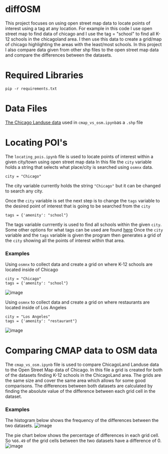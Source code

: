 # diffOSM
This project focuses on using open street map data to locate points of interest using a tag at any location. For example in this code I use open street map to find data of chicago and I use the tag = "school" to find all K-12 schools in the chicagoland area. I then use this data to create a grid/map of chicago highlighting the areas with the least/most schools. In this project I also compare data given from other shp files to the open street map data and compare the differences between the datasets.


<h1> Required Libraries</h1>

```
pip -r requirements.txt
```
<h1> Data Files </h1>

[The Chicago Landuse data](https://datahub.cmap.illinois.gov/dataset/land-use-inventory-for-northeast-illinois-2015) used in `cmap_vs_osm.ipynb`as a `.shp` file

<h1> Locating POI's </h1>

The `locating_pois.ipynb` file is used to locate points of interest within a given city/town using open street map data
In this file the `city` variable holds a string that selects what place/city is searched using `osmnx` data.
```
city = "Chicago"
```
The city variable currently holds the string `"Chicago"` but it can be changed to search any city.

Once the `city` variable is set the next step is to change the `tags` variable to the desired point of interest that is going to be searched from the `city`
```
tags = {'amenity': "school"}
```
The tags variable currrently is used to find all schools within the given `city`. Some other options for what tags can be used are found [here](https://wiki.openstreetmap.org/wiki/Map_features)
Once the `city` variable and the `tags` variable is given the program then generates a grid of the `city` showing all the points of interest within that area.

<h3> Examples </h3>

Using `osmnx` to collect data and create a grid on where K-12 schools are located inside of Chicago
```
city = "Chicago"
tags = {'amenity': "school"}
```
![image](https://user-images.githubusercontent.com/73620346/130305383-62917667-589d-4004-9508-766f4f323680.png)

Using `osmnx` to collect data and create a grid on where restaurants are located inside of Los Angeles
```
city = "Los Angeles"
tags = {'amenity': "restaurant"}
```
![image](https://user-images.githubusercontent.com/73620346/130305837-18395b6b-2569-41e7-8883-d5a93c9751f6.png)

<h1> Comparing CMAP data to OSM data </h1>

The `cmap_vs_osm.ipynb` file is used to compare ChicagoLand Landuse data to the Open Street Map data of Chicago. In this file a grid is created for both of the datasets finding K-12 schools in the ChicagoLand area. The grids are the same size and cover the same area which allows for some good comparisons. The differences between both datasets are calculated by finding the absolute value of the difference between each grid cell in the dataset.

<h3> Examples </h3>

The histogram below shows the frequency of the differences between the two datasets.
![image](https://user-images.githubusercontent.com/73620346/130306276-896b8099-4f04-4152-b7fa-e83828252250.png)


The pie chart below shows the percentage of differences in each grid cell. So `%66.49` of the grid cells between the two datasets have a difference of 0.
![image](https://user-images.githubusercontent.com/73620346/130306346-887ff6f2-0fc2-4343-80f5-a7fd68eb979c.png)






 
